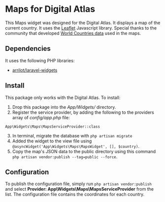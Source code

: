 # Maps for Digital Atlas

This Maps widget was designed for the Digital Atlas.  It displays a map of the current country.  It uses the [Leaflet](https://leafletjs.com/) Javascript library.  Special thanks to the community that developed [World Countries data](https://github.com/mledoze/countries) used in the maps.

## Dependencies

It uses the following PHP libraries:

- [arrilot/laravel-widgets](https://github.com/arrilot/laravel-widgets)

## Install

This package only works with the Digital Atlas.  To install:

1. Drop this package into the *App/Widgets/* directory.
2. Register the service provider, by adding the following to the providers array of *config/app.php* file:
```
App\Widgets\Maps\MapsServiceProvider::class
```
3. In terminal, migrate the database with `php artisan migrate`
4. Added the widget to the view file using `@asyncWidget('App\Widgets\Maps\MapsWidget', [], $country)`.
5. Copy the map's JSON data to the public directory using this command `php artisan vendor:publish --tag=public --force`.

## Configuration

To publish the configuration file, simply run `php artisan vendor:publish` and select **Provider: App\Widgets\Maps\MapsServiceProvider** from the list.  The configuration file contains the coordinates for each country.
